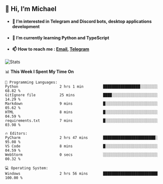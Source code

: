 ## 👋 Hi, I’m Michael
- #### 👀 I’m interested in Telegram and Discord bots, desktop applications development
- #### 🌱 I’m currently learning Python and TypeScript
- #### 📫 How to reach me : [Email](mailto:misha@kurapov.ru), [Telegram](https://t.me/mkurapov)

![Stats](https://github-readme-stats.vercel.app/api?username=krpff&show_icons=true&theme=github_dark&hide_border=true&hide=issues&count_private=true&layout=compact)


<!--START_SECTION:waka-->
📊 **This Week I Spent My Time On** 

```text
💬 Programming Languages: 
Python                   2 hrs 1 min         █████████████████░░░░░░░░   68.82 % 
GitIgnore file           25 mins             ████░░░░░░░░░░░░░░░░░░░░░   14.29 % 
Markdown                 9 mins              █░░░░░░░░░░░░░░░░░░░░░░░░   05.62 % 
HTML                     8 mins              █░░░░░░░░░░░░░░░░░░░░░░░░   04.59 % 
requirements.txt         7 mins              █░░░░░░░░░░░░░░░░░░░░░░░░   03.98 % 

🔥 Editors: 
PyCharm                  2 hrs 47 mins       ████████████████████████░   95.08 % 
VS Code                  8 mins              █░░░░░░░░░░░░░░░░░░░░░░░░   04.59 % 
WebStorm                 0 secs              ░░░░░░░░░░░░░░░░░░░░░░░░░   00.32 % 

💻 Operating System: 
Windows                  2 hrs 56 mins       █████████████████████████   100.00 % 
```


<!--END_SECTION:waka-->
